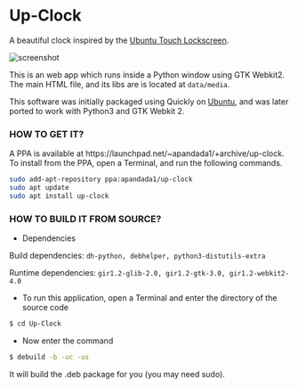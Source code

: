 Up-Clock
========

A beautiful clock inspired by the [Ubuntu Touch Lockscreen](https://www.youtube.com/watch?v=iaC6EctpIas).

![screenshot](http://upclock.tk/img/upclock.jpg)

This is an web app which runs inside a Python window using GTK Webkit2. The main HTML file, and its libs are is located at `data/media`.

This software was initially packaged using Quickly on [Ubuntu](http://ubuntu.com/), and was later ported to work with Python3 and GTK Webkit 2.

<h3>HOW TO GET IT?</h3>
A PPA is available at https://launchpad.net/~apandada1/+archive/up-clock.
To install from the PPA, open a Terminal, and run the following commands.

```bash
sudo add-apt-repository ppa:apandada1/up-clock
sudo apt update
sudo apt install up-clock
```
<h3>HOW TO BUILD IT FROM SOURCE?</h3>

- Dependencies

Build dependencies: `dh-python, debhelper, python3-distutils-extra`

Runtime dependencies: `gir1.2-glib-2.0, gir1.2-gtk-3.0, gir1.2-webkit2-4.0`

- To run this application, open a Terminal and enter the directory of the source code

```bash
$ cd Up-Clock
```
- Now enter the command

```bash
$ debuild -b -uc -us
```
It will build the .deb package for you (you may need sudo).

